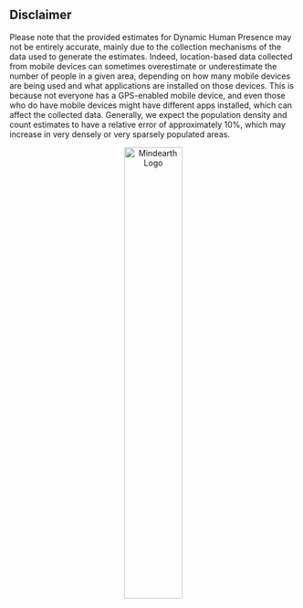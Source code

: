 ## Disclaimer

Please note that the provided estimates for Dynamic Human Presence may not be entirely
accurate, mainly due to the collection mechanisms of the data used to generate the estimates.
Indeed, location-based data collected from mobile devices can sometimes overestimate or
underestimate the number of people in a given area, depending on how many mobile devices
are being used and what applications are installed on those devices. This is because not
everyone has a GPS-enabled mobile device, and even those who do have mobile devices might
have different apps installed, which can affect the collected data. Generally, we expect the
population density and count estimates to have a relative error of approximately 10%, which
may increase in very densely or very sparsely populated areas.

<div align="middle">
  <img alt="Mindearth Logo" src="data/gtif/images/logos/mindearth.png" width="45%" style="vertical-align: middle;"/>
</div>
